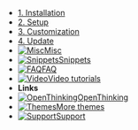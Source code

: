 - [1. Installation](install)
- [2. Setup](setup)
- [3. Customization](custom)
- [4. Update](update)
- [![Misc](https://icongr.am/clarity/layers.svg?size=16&color=808080)Misc](misc)
- [![Snippets](https://icongr.am/clarity/code.svg?size=16&color=808080)Snippets](snippets)
- [![FAQ](https://icongr.am/clarity/help-info.svg?size=16&color=808080)FAQ](faq)
- [![Video](https://icongr.am/clarity/video-gallery.svg?size=16&color=808080)Video tutorials](video)
- **Links**
- [![OpenThinking](https://icongr.am/feather/corner-down-right.svg?size=16&color=808080)OpenThinking](https://openthinking.net/?ref=ghsb)
- [![Themes](https://icongr.am/feather/corner-down-right.svg?size=16&color=808080)More themes](https://openthinking.net/shopify-themes/?ref=ghsb)
- [![Support](https://icongr.am/feather/message-square.svg?size=16&color=808080)Support](https://openthinking.net/support/?ref=ghsb)
